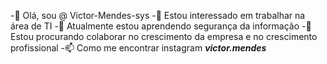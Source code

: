 -👋 Olá, sou @ Victor-Mendes-sys
-👀 Estou interessado em trabalhar na área de TI
-🌱 Atualmente estou aprendendo segurança da informação
-💞️ Estou procurando colaborar no crescimento da empresa e no crescimento profissional
-📫 Como me encontrar instagram ___victor.mendes___

<!---
Victor-Mendes-sys/Victor-Mendes-sys is a ✨ special ✨ repository because its `README.md` (this file) appears on your GitHub profile.
You can click the Preview link to take a look at your changes.
--->
